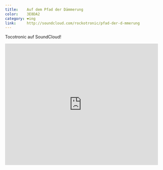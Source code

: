 ```yaml
---
title:    Auf dem Pfad der Dämmerung
color:    3E8DA2
category: ❤ing
link:     http://soundcloud.com/rockotronic/pfad-der-d-mmerung
---
```


Tocotronic auf SoundCloud!

<div class="embed rich soundcloud">
    <iframe width="100%" height="400" scrolling="no" frameborder="no" src="https://w.soundcloud.com/player/?visual=true&amp;url=http%3A%2F%2Fapi.soundcloud.com%2Ftracks%2F68918994&amp;show_artwork=true&amp;visual=false&amp;hide_related=true&amp;color=3E8DA2&amp;show_user=true&amp;show_comments=false&amp;show_reposts=false&amp;auto_play=false"></iframe>
</div>
